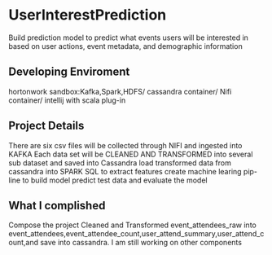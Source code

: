 # UserInterestPrediction

Build prediction model to predict what events users will be interested in based on user actions, event metadata, and demographic information

## Developing Enviroment

  hortonwork sandbox:Kafka,Spark,HDFS/
  cassandra container/
  Nifi container/
  intellij with scala plug-in
  
## Project Details

There are six csv files will be collected through NIFI and ingested into KAFKA
Each data set will be CLEANED AND TRANSFORMED into several sub dataset and saved into Cassandra
load transformed data from cassandra into SPARK SQL to extract features
create machine learing pip-line to build model
predict test data and evaluate the model

## What I complished 

Compose the project
Cleaned and Transformed event_attendees_raw into 
event_attendees,event_attendee_count,user_attend_summary,user_attend_count,and save into cassandra.
I am still working on other components

    
